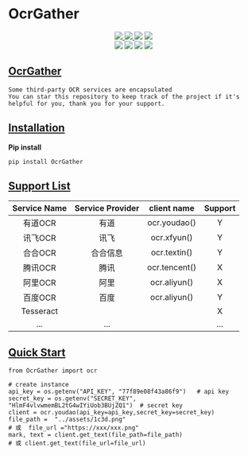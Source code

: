# OcrGather

<div align="center">
    <a href="https://github.com/centyuan"> <img src="https://img.shields.io/badge/Maintainer-centyuan-blue.svg"> 
    </a>
    <a href="">
        <img src="https://img.shields.io/badge/Language-Python-green.svg">
    </
    <a href="https://github.com/centyuan/OcrGather"><img src="https://img.shields.io/pypi/v/OcrGather"></a>
    <a href="https://pdm-project.org"><img src="https://img.shields.io/badge/pdm-managed-blueviolet"</a>
    <br>
    <a href=""><img src="https://img.shields.io/github/stars/centyuan/OcrGather.svg?style=social&label=Star"></a>
    <a href=""><img src="https://img.shields.io/github/forks/centyuan/OcrGather.svg?style=social&label=Fork"></a>
     <a href=""><img src="https://img.shields.io/github/forks/centyuan/OcrGather.svg?style=social&label=Watch"></a>
    <a href="https://pypi.org/project/OcrGather/"><img src="https://pepy.tech/badge/OcrGather"></a>
</div>

## [OcrGather](https://github.com/centyuan/OcrGather#OcrGather)

```
Some third-party OCR services are encapsulated
You can star this repository to keep track of the project if it's helpful for you, thank you for your support.
```

## [Installation](https://github.com/centyuan/OcrGather#installation)

**Pip install**

```
pip install OcrGather
```

## [Support List](https://github.com/centyuan/OcrGather#support-list)


| Service Name | Service Provider |  client name  | Support |
| :----------: | :--------------: | :-----------: | :-----: |
|   有道OCR    |       有道       | ocr.youdao()  |    Y    |
|   讯飞OCR    |       讯飞       |  ocr.xfyun()  |    Y    |
|   合合OCR    |     合合信息     | ocr.textin()  |    Y    |
|   腾讯OCR    |       腾讯       | ocr.tencent() |    X    |
|   阿里OCR    |       阿里       | ocr.aliyun()  |    X    |
|   百度OCR    |       百度       | ocr.aliyun()  |    Y    |
|  Tesseract   |                  |               |    X    |
|     ...      |       ...        |               |   ...   |

## [Quick Start](https://github.com/centyuan/OcrGather#quick-start)

```
from OcrGather import ocr 

# create instance 
api_key = os.getenv("API_KEY", "77f89e08f43a86f9")   # api key 
secret_key = os.getenv("SECRET_KEY", "HlmF4vlvwmemBL2tG4wIYiUob3BUjZQ1")  # secret key
client = ocr.youdao(api_key=api_key,secret_key=secret_key)
file_path =  "../assets/1c3d.png"
# 或  file_url ="https://xxx/xxx.png"
mark, text = client.get_text(file_path=file_path)
# 或 client.get_text(file_url=file_url)
```
